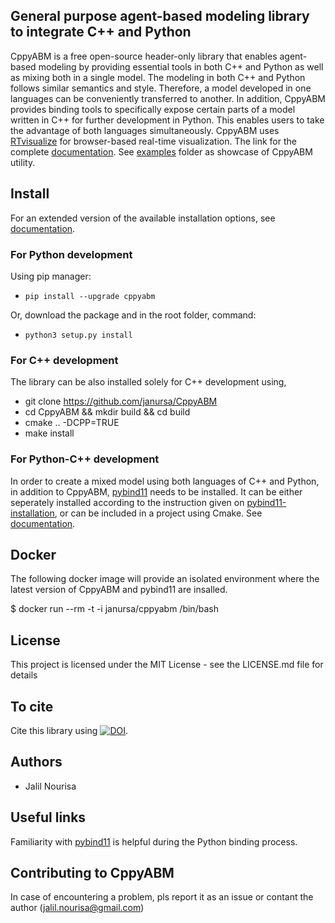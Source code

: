 
## General purpose agent-based modeling library to integrate C++ and Python
CppyABM is a free open-source header-only library that enables agent-based modeling by providing essential tools in both C++ and Python as well as mixing both in a single model. The modeling in both C++ and Python follows similar semantics and style. Therefore, a model developed in one languages can be conveniently transferred to another. In addition, CppyABM provides binding tools to specifically expose certain parts of a model written in C++ for further development in Python. This enables users to take the advantage of both languages simultaneously. CppyABM uses <a href="https://github.com/janursa/RTvisualize" title="RTvisualize">RTvisualize</a> for browser-based real-time visualization. The link for the complete <a href="https://janursa.github.io/CppyABM/" title="About Me">documentation</a>. See <a href="https://github.com/janursa/CppyABM/tree/master/examples" title="examples">examples</a> folder as showcase of CppyABM utility.


## Install
For an extended version of the available installation options, see <a href="https://janursa.github.io/CppyABM/" title="About Me">documentation</a>.

### For Python development

Using pip manager:

-  `pip install --upgrade cppyabm`

Or, download the package and in the root folder, command:

-  `python3 setup.py install`

### For C++ development
The library can be also installed solely for C++ development using,
- git clone https://github.com/janursa/CppyABM 
- cd CppyABM && mkdir build && cd build
- cmake .. -DCPP=TRUE
- make install


### For Python-C++ development
In order to create a mixed model using both languages of C++ and Python, in addition to CppyABM, <a href="https://github.com/pybind/pybind11" title="pybind11">pybind11</a> needs to be installed. It can be either seperately installed according to the instruction given on <a href="https://pybind11.readthedocs.io/en/stable/installing.html" title="pybind11">pybind11-installation</a>, or can be included in a project using Cmake. See  <a href="https://janursa.github.io/CppyABM/" title="About Me">documentation</a>.

## Docker
The following docker image will provide an isolated environment where the latest version of CppyABM and pybind11 are insalled.

$ docker run --rm -t -i janursa/cppyabm /bin/bash


## License
This project is licensed under the MIT License - see the LICENSE.md file for details

## To cite
Cite this library using [![DOI](https://zenodo.org/badge/DOI/10.5281/zenodo.4541247.svg)](https://doi.org/10.5281/zenodo.4541247).


## Authors

- Jalil Nourisa

## Useful links
Familiarity with 
<a href="https://pybind11.readthedocs.io/en/stable/index.html" title="pybind11">pybind11</a> is helpful during the Python binding process.
 

## Contributing to CppyABM
In case of encountering a problem, pls report it as an issue or contant the author (jalil.nourisa@gmail.com)


